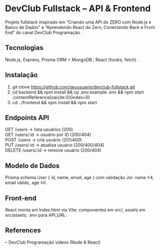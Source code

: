 # DevClub Fullstack – API & Frontend

Projeto fullstack inspirado em “Criando uma API do ZERO com Node.js e Banco de Dados” e “Aprendendo React do Zero, Conectando Back e Front End” do canal DevClub Programação  .

## Tecnologias  
Node.js, Express, Prisma ORM + MongoDB ; React (hooks, fetch) .

## Instalação  
1. git clone https://github.com/seuusuario/devclub-fullstack.git   
2. cd backend && npm install && cp .env.example .env && npm start :contentReference[oaicite:0]{index=0}  
3. cd ../frontend && npm install && npm start   

## Endpoints API  
GET /users → lista usuários (200)   
GET /users/:id → usuário por ID (200/404)  
POST /users → cria usuário (201/400)  
PUT /users/:id → atualiza usuário (200/400/404)  
DELETE /users/:id → remove usuário (200/404)   

## Modelo de Dados  
Prisma schema User { id, name, email, age } com validação Joi: name ≥4, email válido, age ≥0  .

## Front-end  
React monta em index.html via Vite; componentes em src/, assets em src/assets; .env para API_URL  .

## References   
– DevClub Programação videos (Node & React)   
